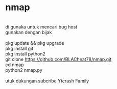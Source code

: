 # nmap
<br>di gunaka untuk mencari bug host 
<br>gunakan dengan bijak
<br>
<br>pkg update && pkg upgrade
<br>pkg install git
<br>pkg install python2
<br>git clone https://github.com/BLACheat78/nmap.git
<br>cd nmap
<br>python2 nmap.py
<br>
<br>
utuk dukungan subcribe Ytcrash Family

